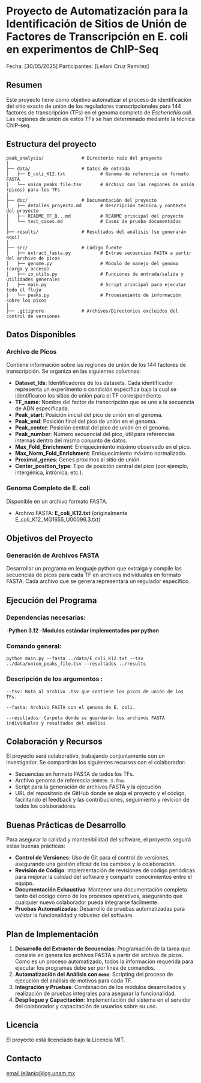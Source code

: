 
# Proyecto de Automatización para la Identificación de Sitios de Unión de Factores de Transcripción en E. coli en experimentos de ChIP-Seq

Fecha: [30/05/2025]
Participantes: [Leilani Cruz Ramírez]


## Resumen

Este proyecto tiene como objetivo automatizar el proceso de identificación del sitio exacto de unión de los reguladores transcripcionales para 144 factores de transcripción (TFs) en el genoma completo de *Escherichia coli*. Las regiones de unión de estos TFs se han determinado mediante la técnica ChIP-seq.

## Estructura del proyecto
```
peak_analysis/              # Directorio raíz del proyecto
│
├── data/                   # Datos de entrada
│   ├── E_coli_K12.txt             # Genoma de referencia en formato FASTA
│   └── union_peaks_file.tsv       # Archivo con las regiones de unión (picos) para los TFs
│
├── doc/                    # Documentación del proyecto
│   ├── detalles_proyecto.md       # Descripción técnica y contexto del proyecto
│   ├── README_TF_B...md           # README principal del proyecto
│   └── test_cases.md              # Casos de prueba documentados
│
├── results/                # Resultados del análisis (se generarán aquí)
│
├── src/                    # Código fuente
│   ├── extract_fasta.py           # Extrae secuencias FASTA a partir del archivo de picos
│   ├── genome.py                  # Módulo de manejo del genoma (carga y acceso)
│   ├── io_utils.py                # Funciones de entrada/salida y utilidades generales
│   ├── main.py                    # Script principal para ejecutar todo el flujo
│   └── peaks.py                   # Procesamiento de información sobre los picos
│
├── .gitignore              # Archivos/Directorios excluidos del control de versiones
```

## Datos Disponibles

### Archivo de Picos
Contiene información sobre las regiones de unión de los 144 factores de transcripción. Se organiza en las siguientes columnas:

- **Dataset_Ids**: Identificadores de los datasets. Cada identificador representa un experimento o condición específica bajo la cual se identificaron los sitios de unión para el TF correspondiente.
- **TF_name**: Nombre del factor de transcripción que se une a la secuencia de ADN especificada.
- **Peak_start**: Posición inicial del pico de unión en el genoma.
- **Peak_end**: Posición final del pico de unión en el genoma.
- **Peak_center**: Posición central del pico de unión en el genoma.
- **Peak_number**: Número secuencial del pico, útil para referencias internas dentro del mismo conjunto de datos.
- **Max_Fold_Enrichment**: Enriquecimiento máximo observado en el pico.
- **Max_Norm_Fold_Enrichment**: Enriquecimiento máximo normalizado.
- **Proximal_genes**: Genes próximos al sitio de unión.
- **Center_position_type**: Tipo de posición central del pico (por ejemplo, intergénica, intrónica, etc.).

### Genoma Completo de E. coli
Disponible en un archivo formato FASTA.
- Archivo FASTA: **E_coli_K12.txt** (originalmente E_coli_K12_MG1655_U00096.3.txt)


## Objetivos del Proyecto

### Generación de Archivos FASTA
Desarrollar un programa en lenguaje python que extraiga y compile las secuencias de picos para cada TF en archivos individuales en formato FASTA. Cada archivo  que se genera representará un regulador específico.

## Ejecución del Programa

### Dependencias necesarias:
-**Python 3.12**
-**Modulos  estándar implementados por python**

### Comando general:
```
python main.py --fasta ../data/E_coli_K12.txt --tsv ../data/union_peaks_file.tsv --resultados ../results
```

### Descripción de los argumentos :
```
--tsv: Ruta al archivo .tsv que contiene los picos de unión de los TFs.

--fasta: Archivo FASTA con el genoma de E. coli.

--resultados: Carpeta donde se guardarán los archivos FASTA individuales y resultados del análisi
```

## Colaboración y Recursos

El proyecto será colaborativo, trabajando conjuntamente con un investigador. Se compartirán los siguientes recursos con el colaborador:
- Secuencias en formato FASTA de todos los TFs.
- Archivo genoma de referencia `U00096.3.fna`.
- Script para la generación de archivos FASTA y la ejecución
- URL del repositorio de GitHub donde se aloja el proyecto y el código, facilitando el feedback y las contribuciones, seguimiento y revicion de todos los colaboradores.

## Buenas Prácticas de Desarrollo

Para asegurar la calidad y mantenibilidad del software, el proyecto seguirá estas buenas prácticas:

- **Control de Versiones**: Uso de Git para el control de versiones, asegurando una gestión eficaz de los cambios y la colaboración.
- **Revisión de Código**: Implementación de revisiones de código periódicas para mejorar la calidad del software y compartir conocimientos entre el equipo.
- **Documentación Exhaustiva**: Mantener una documentación completa tanto del código como de los procesos operativos, asegurando que cualquier nuevo colaborador pueda integrarse fácilmente.
- **Pruebas Automatizadas**: Desarrollo de pruebas automatizadas para validar la funcionalidad y robustez del software.

## Plan de Implementación

1. **Desarrollo del Extractor de Secuencias**: Programación de la tarea que consiste en genera los archivos FASTA a partir del archivo de picos. Como es un proceso automatizado, todos la información requerida para ejecutar los programas debe ser por línea de comandos.
2. **Automatización del Análisis con `meme`**: Scripting del proceso de ejecución del análisis de motivos para cada TF.
3. **Integración y Pruebas**: Combinación de los módulos desarrollados y realización de pruebas integrales para asegurar la funcionalidad.
4. **Despliegue y Capacitación**: Implementación del sistema en el servidor del colaborador y capacitación de usuarios sobre su uso.

## Licencia
El proyecto  está licenciado bajo la Licencia MIT.

## Contacto
<email:leilanic@lcg.unam.mx> 
